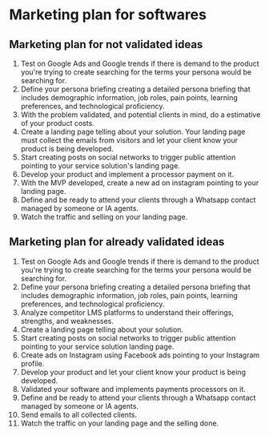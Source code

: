 # Marketing plan for softwares


## Marketing plan for not validated ideas

1. Test on Google Ads and Google trends if there is demand to the product you're trying to create searching for the terms your persona would be searching for.
2. Define your persona briefing creating a detailed persona briefing that includes demographic information, job roles, pain points, learning preferences, and technological proficiency.
3. With the problem validated, and potential clients in mind, do a estimative of your product costs.
4. Create a landing page telling about your solution. Your landing page must collect the emails from visitors and let your client know your product is being developed.
5. Start creating posts on social networks to trigger public attention pointing to your service solution's landing page.
6. Develop your product and implement a processor payment on it.
7. With the MVP developed, create a new ad on instagram pointing to your landing page.
8. Define and be ready to attend your clients through a Whatsapp contact managed by someone or IA agents.
9. Watch the traffic and selling on your landing page.


## Marketing plan for already validated ideas

1. Test on Google Ads and Google trends if there is demand to the product you're trying to create searching for the terms your persona would be searching for.
2. Define your persona briefing creating a detailed persona briefing that includes demographic information, job roles, pain points, learning preferences, and technological proficiency.
3. Analyze competitor LMS platforms to understand their offerings, strengths, and weaknesses.
4. Create a landing page telling about your solution. 
5. Start creating posts on social networks to trigger public attention pointing to your service solution landing page.
6. Create ads on Instagram using Facebook ads pointing to your Instagram profile.
7. Develop your product and let your client know your product is being developed.
8. Validated your software and implements payments processors on it.
9. Define and be ready to attend your clients through a Whatsapp contact managed by someone or IA agents.
10. Send emails to all collected clients.
11. Watch the traffic on your landing page and the selling done.
   